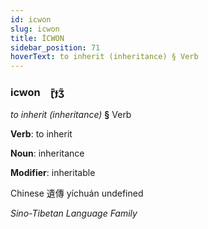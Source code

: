 ```yaml
---
id: icwon
slug: icwon
title: İCWON
sidebar_position: 71
hoverText: to inherit (inheritance) § Verb
---
```


### icwon&emsp;<span kind="abugida">ɽ̄ɟʒ̃</span>

*to inherit (inheritance)* **§** Verb

**Verb**: to inherit

**Noun**: inheritance

**Modifier**: inheritable

Chinese 遺傳 yíchuán undefined

*Sino-Tibetan Language Family*